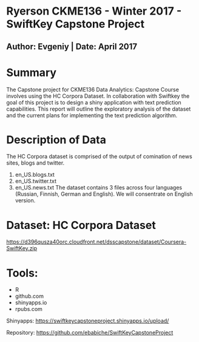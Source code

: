 # Ryerson CKME136 - Winter 2017 - SwiftKey Capstone Project
## Author: Evgeniy | Date: April 2017

# Summary
The Capstone project for CKME136 Data Analytics: Capstone Course involves using the HC Corpora Dataset. 
In collaboration with Swiftkey  the goal of this project is to design a shiny application with text prediction capabilities. 
This report will outline the exploratory analysis of the dataset and the current plans for implementing the text prediction algorithm.

# Description of Data
The HC Corpora dataset is comprised of the output of comination of news sites, blogs and twitter. 
1. en_US.blogs.txt
2. en_US.twitter.txt
3. en_US.news.txt
The dataset contains 3 files across four languages (Russian, Finnish, German and English). We will consentrate on English version. 

# Dataset: HC Corpora Dataset
https://d396qusza40orc.cloudfront.net/dsscapstone/dataset/Coursera-SwiftKey.zip


# Tools:
- R
- github.com
- shinyapps.io
- rpubs.com

Shinyapps:
https://swiftkeycapstoneproject.shinyapps.io/upload/

Repository:
https://github.com/ebabiche/SwiftKeyCapstoneProject
